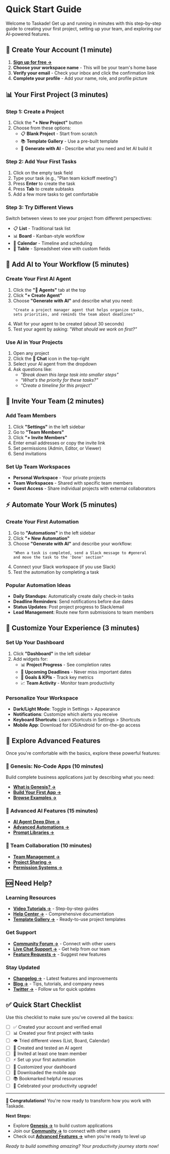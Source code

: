 # Quick Start Guide

Welcome to Taskade! Get up and running in minutes with this step-by-step guide to creating your first project, setting up your team, and exploring our AI-powered features.

## 🚀 **Create Your Account** (1 minute)

1. **[Sign up for free →](https://taskade.com/signup)** 
2. **Choose your workspace name** - This will be your team's home base
3. **Verify your email** - Check your inbox and click the confirmation link
4. **Complete your profile** - Add your name, role, and profile picture

## 📊 **Your First Project** (3 minutes)

### **Step 1: Create a Project**
1. Click the **"+ New Project"** button
2. Choose from these options:
   - 📋 **Blank Project** - Start from scratch
   - 📚 **Template Gallery** - Use a pre-built template  
   - 🤖 **Generate with AI** - Describe what you need and let AI build it

### **Step 2: Add Your First Tasks**
1. Click on the empty task field
2. Type your task (e.g., "Plan team kickoff meeting")
3. Press **Enter** to create the task
4. Press **Tab** to create subtasks
5. Add a few more tasks to get comfortable

### **Step 3: Try Different Views**
Switch between views to see your project from different perspectives:
- 📋 **List** - Traditional task list
- 📊 **Board** - Kanban-style workflow
- 📅 **Calendar** - Timeline and scheduling
- 📝 **Table** - Spreadsheet view with custom fields

## 🤖 **Add AI to Your Workflow** (5 minutes)

### **Create Your First AI Agent**
1. Click the **"🤖 Agents"** tab at the top
2. Click **"+ Create Agent"**
3. Choose **"Generate with AI"** and describe what you need:
   ```
   "Create a project manager agent that helps organize tasks, 
   sets priorities, and reminds the team about deadlines"
   ```
4. Wait for your agent to be created (about 30 seconds)
5. Test your agent by asking: *"What should we work on first?"*

### **Use AI in Your Projects**
1. Open any project
2. Click the **💬 Chat** icon in the top-right
3. Select your AI agent from the dropdown
4. Ask questions like:
   - *"Break down this large task into smaller steps"*
   - *"What's the priority for these tasks?"*
   - *"Create a timeline for this project"*

## 👥 **Invite Your Team** (2 minutes)

### **Add Team Members**
1. Click **"Settings"** in the left sidebar
2. Go to **"Team Members"**
3. Click **"+ Invite Members"**
4. Enter email addresses or copy the invite link
5. Set permissions (Admin, Editor, or Viewer)
6. Send invitations

### **Set Up Team Workspaces**
- **Personal Workspace** - Your private projects
- **Team Workspaces** - Shared with specific team members
- **Guest Access** - Share individual projects with external collaborators

## ⚡ **Automate Your Work** (5 minutes)

### **Create Your First Automation**
1. Go to **"Automations"** in the left sidebar
2. Click **"+ New Automation"**
3. Choose **"Generate with AI"** and describe your workflow:
   ```
   "When a task is completed, send a Slack message to #general 
   and move the task to the 'Done' section"
   ```
4. Connect your Slack workspace (if you use Slack)
5. Test the automation by completing a task

### **Popular Automation Ideas**
- **Daily Standups**: Automatically create daily check-in tasks
- **Deadline Reminders**: Send notifications before due dates
- **Status Updates**: Post project progress to Slack/email
- **Lead Management**: Route new form submissions to team members

## 🎯 **Customize Your Experience** (3 minutes)

### **Set Up Your Dashboard**
1. Click **"Dashboard"** in the left sidebar
2. Add widgets for:
   - 📊 **Project Progress** - See completion rates
   - 📅 **Upcoming Deadlines** - Never miss important dates
   - 🎯 **Goals & KPIs** - Track key metrics
   - 📈 **Team Activity** - Monitor team productivity

### **Personalize Your Workspace**
- **Dark/Light Mode**: Toggle in Settings > Appearance
- **Notifications**: Customize which alerts you receive
- **Keyboard Shortcuts**: Learn shortcuts in Settings > Shortcuts
- **Mobile App**: Download for iOS/Android for on-the-go access

## 🎨 **Explore Advanced Features**

Once you're comfortable with the basics, explore these powerful features:

### **🧬 Genesis: No-Code Apps** (10 minutes)
Build complete business applications just by describing what you need:
- **[What is Genesis? →](../genesis/README.md)**
- **[Build Your First App →](../genesis/getting-started.md)**
- **[Browse Examples →](../genesis/examples-and-templates.md)**

### **🤖 Advanced AI Features** (15 minutes)
- **[AI Agent Deep Dive →](../ai-features/ai-agents-getting-started.md)**
- **[Advanced Automations →](../ai-features/automation-getting-started.md)**
- **[Prompt Libraries →](../ai-features/genesis-prompt-library.md)**

### **👥 Team Collaboration** (10 minutes)
- **[Team Management →](../features/teams.md)**
- **[Project Sharing →](../features/collaboration.md)**
- **[Permission Systems →](../features/security.md)**

## 🆘 **Need Help?**

### **Learning Resources**
- **[Video Tutorials →](https://youtube.com/taskade)** - Step-by-step guides
- **[Help Center →](https://help.taskade.com)** - Comprehensive documentation
- **[Template Gallery →](https://taskade.com/templates)** - Ready-to-use project templates

### **Get Support**
- **[Community Forum →](https://www.taskade.com/feedback)** - Connect with other users
- **[Live Chat Support →](https://taskade.com/contact)** - Get help from our team
- **[Feature Requests →](https://www.taskade.com/feedback)** - Suggest new features

### **Stay Updated**
- **[Changelog →](../changelog/README.md)** - Latest features and improvements
- **[Blog →](https://taskade.com/blog)** - Tips, tutorials, and company news
- **[Twitter →](https://twitter.com/taskade)** - Follow us for quick updates

## ✅ **Quick Start Checklist**

Use this checklist to make sure you've covered all the basics:

- [ ] ✅ Created your account and verified email
- [ ] 📊 Created your first project with tasks
- [ ] 👁️ Tried different views (List, Board, Calendar)
- [ ] 🤖 Created and tested an AI agent
- [ ] 👥 Invited at least one team member
- [ ] ⚡ Set up your first automation
- [ ] 🎯 Customized your dashboard
- [ ] 📱 Downloaded the mobile app
- [ ] 📚 Bookmarked helpful resources
- [ ] 🎉 Celebrated your productivity upgrade!

---

**🎉 Congratulations!** You're now ready to transform how you work with Taskade. 

**Next Steps:**
- Explore **[Genesis →](../genesis/README.md)** to build custom applications
- Join our **[Community →](https://www.taskade.com/feedback)** to connect with other users
- Check out **[Advanced Features →](../features/README.md)** when you're ready to level up

*Ready to build something amazing? Your productivity journey starts now!*
